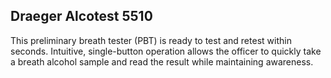 ##  Draeger Alcotest 5510

This preliminary breath tester (PBT) is ready to test and retest within seconds.  Intuitive, single-button operation allows the officer to quickly take a breath alcohol sample and read the result while maintaining awareness.